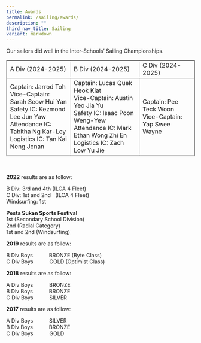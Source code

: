 ```yaml
---
title: Awards
permalink: /sailing/awards/
description: ""
third_nav_title: Sailing
variant: markdown
---
```

<p>Our sailors did well in the Inter-Schools’ Sailing Championships.</p>
<table data-editing-info="{&quot;topBorderColor&quot;:&quot;#ABABAB&quot;,&quot;bottomBorderColor&quot;:&quot;#ABABAB&quot;,&quot;verticalBorderColor&quot;:&quot;#ABABAB&quot;,&quot;hasHeaderRow&quot;:false,&quot;hasFirstColumn&quot;:false,&quot;hasBandedRows&quot;:false,&quot;hasBandedColumns&quot;:false,&quot;bgColorEven&quot;:null,&quot;bgColorOdd&quot;:&quot;#ABABAB20&quot;,&quot;headerRowColor&quot;:&quot;#ABABAB&quot;,&quot;tableBorderFormat&quot;:0,&quot;verticalAlign&quot;:&quot;top&quot;}" border="1">
<tbody>
<tr>
<td>
<div data-olk-copy-source="MessageBody">A Div (2024-2025)</div>
</td>
<td>
<div>B Div (2024-2025)</div>
</td>
<td>
<div>C Div (2024-2025)</div>
</td>
</tr>
<tr>
<td>
<div>Captain: Jarrod Toh</div>
<div>Vice-Captain: Sarah Seow Hui Yan</div>
<div>Safety IC: Kezmond Lee Jun Yaw</div>
<div>Attendance IC: Tabitha Ng Kar-Ley</div>
<div>Logistics IC: Tan Kai Neng Jonan</div>
</td>
<td>
<div>Captain: Lucas Quek Heok Kiat</div>
<div>Vice-Captain: Austin Yeo Jia Yu</div>
<div>Safety IC: Isaac Poon Weng-Yew</div>
<div>Attendance IC: Mark Ethan Wong Zhi En</div>
<div>Logistics IC: Zach Low Yu Jie</div>
</td>
<td>
<div>Captain: Pee Teck Woon</div>
<div>Vice-Captain: Yap Swee Wayne</div>
</td>
</tr>
</tbody>
</table>
<p>&nbsp;</p>
<p><strong>2022</strong>&nbsp;results are as follow:</p>
<p>B Div: 3rd&nbsp;and 4th&nbsp;(ILCA 4 Fleet)
<br>C Div: 1st&nbsp;and 2nd&nbsp;&nbsp;&nbsp;(ILCA 4 Fleet)
<br>Windsurfing: 1st</p>
<p><strong>Pesta Sukan Sports Festival</strong> 
<br>1st&nbsp;(Secondary School Division)
<br>2nd&nbsp;(Radial Category)
<br>1st&nbsp;and 2nd&nbsp;(Windsurfing)</p>
<p><strong>2019</strong>&nbsp;results are as follow:</p>
<p>B Div Boys&nbsp;&nbsp;&nbsp;&nbsp;&nbsp;&nbsp;&nbsp;&nbsp;&nbsp;&nbsp;
BRONZE (Byte Class)
<br>C Div Boys&nbsp; &nbsp; &nbsp; &nbsp; &nbsp; &nbsp;GOLD (Optimist Class)</p>
<p><strong>2018</strong>&nbsp;results are as follow:</p>
<p>A Div Boys&nbsp; &nbsp; &nbsp; &nbsp; &nbsp; &nbsp;BRONZE
<br>B Div Boys&nbsp;&nbsp;&nbsp;&nbsp;&nbsp;&nbsp;&nbsp;&nbsp;&nbsp;&nbsp;
BRONZE
<br>C Div Boys&nbsp;&nbsp;&nbsp;&nbsp;&nbsp;&nbsp;&nbsp;&nbsp;&nbsp;&nbsp;&nbsp;SILVER</p>
<p><strong>2017</strong>&nbsp;results are as follow:</p>
<p>A Div Boys&nbsp; &nbsp; &nbsp; &nbsp; &nbsp; &nbsp;SILVER
<br>B Div Boys&nbsp;&nbsp;&nbsp;&nbsp;&nbsp;&nbsp;&nbsp;&nbsp;&nbsp;&nbsp;
BRONZE
<br>C Div Boys&nbsp; &nbsp; &nbsp; &nbsp; &nbsp; &nbsp;GOLD</p>